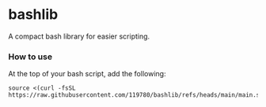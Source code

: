 # bashlib
A compact bash library for easier scripting.

### How to use
At the top of your bash script, add the following:
```
source <(curl -fsSL https://raw.githubusercontent.com/119780/bashlib/refs/heads/main/main.sh)
```
